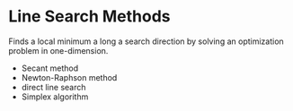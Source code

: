 #  Line Search Methods

Finds a local minimum a long a search direction by solving an optimization problem in one-dimension.

* Secant method
* Newton-Raphson method
* direct line search
* Simplex algorithm